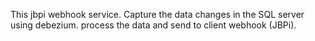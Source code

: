 This jbpi webhook service.
Capture the data changes in the SQL server using debezium.
process the data and send to client webhook (JBPi).
